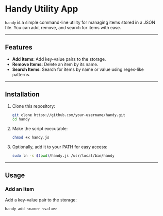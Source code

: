 # Handy Utility App

`handy` is a simple command-line utility for managing items stored in a JSON file. You can add, remove, and search for items with ease.

---

## Features

- **Add Items**: Add key-value pairs to the storage.
- **Remove Items**: Delete an item by its name.
- **Search Items**: Search for items by name or value using regex-like patterns.

---

## Installation

1. Clone this repository:
    ```bash
    git clone https://github.com/your-username/handy.git
    cd handy
    ```

2. Make the script executable:
    ```bash
    chmod +x handy.js
    ```

3. Optionally, add it to your PATH for easy access:
    ```bash
    sudo ln -s $(pwd)/handy.js /usr/local/bin/handy
    ```

---

## Usage

### Add an Item
Add a key-value pair to the storage:
```bash
handy add <name> <value>
